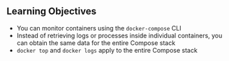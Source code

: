 ## Learning Objectives

* You can monitor containers using the `docker-compose` CLI
* Instead of retrieving logs or processes inside individual containers, you can obtain the same data for the entire Compose stack
* `docker top` and `docker logs` apply to the entire Compose stack
